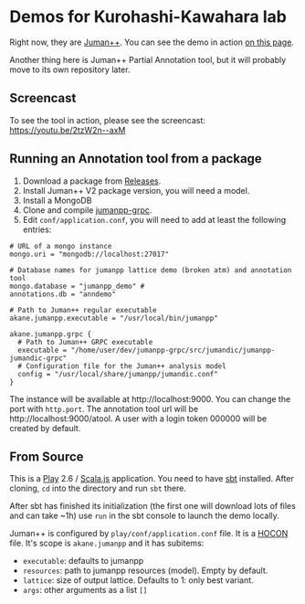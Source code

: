 Demos for Kurohashi-Kawahara lab
==================================================

Right now, they are [Juman++](http://nlp.ist.i.kyoto-u.ac.jp/EN/index.php?JUMAN%2B%2B).
You can see the demo in action [on this page](http://tulip.kuee.kyoto-u.ac.jp/demo/jumanpp_lattice?text=%E5%A4%96%E5%9B%BD%E4%BA%BA%E5%8F%82%E6%94%BF%E6%A8%A9%E3%81%AB%E5%AF%BE%E3%81%99%E3%82%8B%E8%80%83%E3%81%88%E6%96%B9%E3%81%AE%E9%81%95%E3%81%84%E3%80%82).

Another thing here is Juman++ Partial Annotation tool, but it will probably move to its own repository later.

## Screencast

To see the tool in action, please see the screencast: https://youtu.be/2tzW2n--axM

## Running an Annotation tool from a package

1. Download a package from [Releases](https://github.com/eiennohito/nlp-tools-demo/releases/).
1. Install Juman++ V2 package version, you will need a model.
1. Install a MongoDB
1. Clone and compile [jumanpp-grpc](https://github.com/eiennohito/jumanpp-grpc).
1. Edit `conf/application.conf`, you will need to add at least the following entries:
```
# URL of a mongo instance
mongo.uri = "mongodb://localhost:27017"

# Database names for jumanpp lattice demo (broken atm) and annotation tool
mongo.database = "jumanpp_demo" # 
annotations.db = "anndemo"

# Path to Juman++ regular executable
akane.jumanpp.executable = "/usr/local/bin/jumanpp"

akane.jumanpp.grpc {
  # Path to Juman++ GRPC executable
  executable = "/home/user/dev/jumanpp-grpc/src/jumandic/jumanpp-jumandic-grpc"
  # Configuration file for the Juman++ analysis model
  config = "/usr/local/share/jumanpp/jumandic.conf"
}
```

The instance will be available at http://localhost:9000. You can change the port with `http.port`.
The annotation tool url will be http://localhost:9000/atool. A user with a login token 000000 will be created by default.

## From Source

This is a [Play](https://www.playframework.com/) 2.6 / [Scala.js](https://www.scala-js.org/) application.
You need to have [sbt](http://www.scala-sbt.org/) installed.
After cloning, `cd` into the directory and run `sbt` there.

After sbt has finished its initialization (the first one will download lots of files and can take ~1h)
use `run` in the sbt console to launch the demo locally.

Juman++ is configured by `play/conf/application.conf` file.
It is a [HOCON](https://github.com/typesafehub/config/blob/master/HOCON.md) file.
It's scope is `akane.jumanpp` and it has subitems:

* `executable`: defaults to jumanpp
* `resources`: path to jumanpp resources (model). Empty by default.
* `lattice`: size of output lattice. Defaults to 1: only best variant.
* `args`: other arguments as a list `[]`
